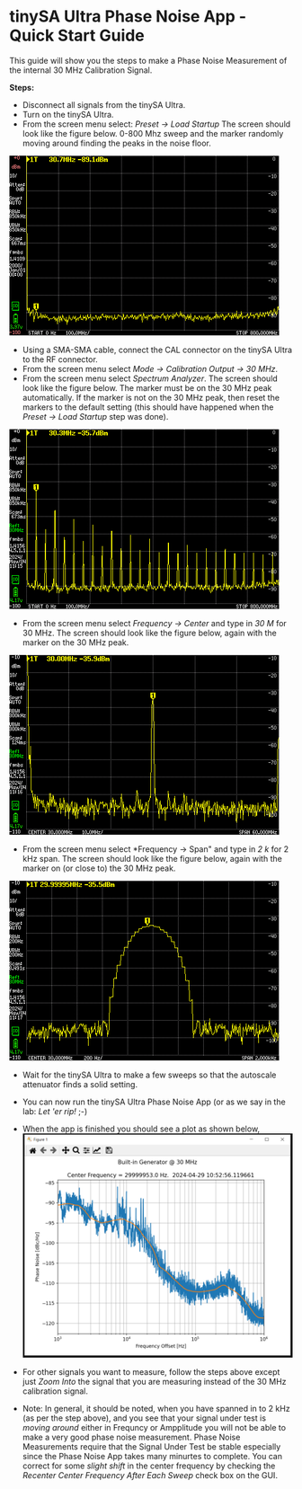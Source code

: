 # tinySA Ultra Phase Noise App - Quick Start Guide
This guide will show you the steps to make a Phase Noise Measurement of the internal 30 MHz Calibration Signal.  
  
**Steps:**  
* Disconnect all signals from the tinySA Ultra.
* Turn on the tinySA Ultra.  
* From the screen menu select: *Preset -> Load Startup* The screen should look like the figure below. 0-800 Mhz sweep and the marker randomly moving around finding the peaks in the noise floor.
    
![screen0](https://github.com/Hagtronics/tinySA-Ultra-Phase-Noise/blob/main/docs/0.bmp)  

  
* Using a SMA-SMA cable, connect the CAL connector on the tinySA Ultra to the RF connector.  
* From the screen menu select *Mode -> Calibration Output -> 30 MHz*.
* From the screen menu select *Spectrum Analyzer*. The screen should look like the figure below. The marker must be on the 30 MHz peak automatically. If the marker is not on the 30 MHz peak, then reset the markers to the default setting (this should have happened when the *Preset -> Load Startup* step was done).

![screen1](https://github.com/Hagtronics/tinySA-Ultra-Phase-Noise/blob/main/docs/1.bmp)  

* From the screen menu select *Frequency -> Center* and type in *30 M* for 30 MHz. The screen should look like the figure below, again with the marker on the 30 MHz peak.

![screen2](https://github.com/Hagtronics/tinySA-Ultra-Phase-Noise/blob/main/docs/2.bmp)  
  
  
* From the screen menu select *Frequency -> Span" and type in *2 k* for 2 kHz span. The screen should look like the figure below, again with the marker on (or close to) the 30 MHz peak.

![screen3](https://github.com/Hagtronics/tinySA-Ultra-Phase-Noise/blob/main/docs/3.bmp)  

   
* Wait for the tinySA Ultra to make a few sweeps so that the autoscale attenuator finds a solid setting.
* You can now run the tinySA Ultra Phase Noise App (or as we say in the lab: *Let 'er rip!* ;-)
* When the app is finished you should see a plot as shown below,
![final](https://github.com/Hagtronics/tinySA-Ultra-Phase-Noise/blob/main/docs/pn_figure4.PNG)


* For other signals you want to measure, follow the steps above except just *Zoom Into* the signal that you are measuring instead of the 30 MHz calibration signal.
* Note: In general, it should be noted, when you have spanned in to 2 kHz (as per the step above), and you see that your signal under test is *moving around* either in Frequncy or Ampplitude you will not be able to make a very good phase noise measurement. Phase Noise Measurements require that the Signal Under Test be stable especially since the Phase Noise App takes many minurtes to complete. You can correct for some *slight shift* in the center frequency by checking the *Recenter Center Frequency After Each Sweep* check box on the GUI. 
